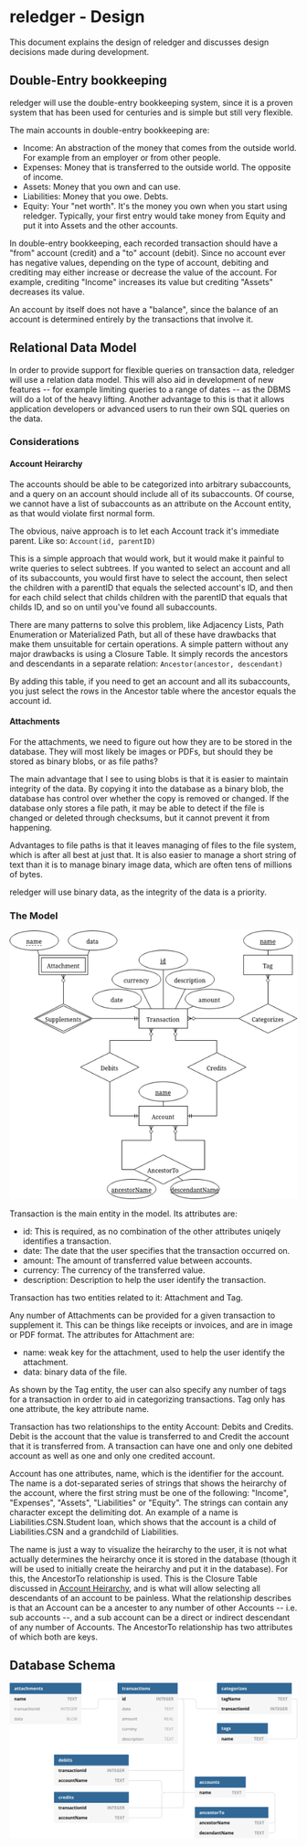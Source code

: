 # reledger - Design
This document explains the design of reledger and discusses design decisions made during
development.

## Double-Entry bookkeeping
reledger will use the double-entry bookkeeping system, since it is a proven system that has been
used for centuries and is simple but still very flexible.

The main accounts in double-entry bookkeeping are:
- Income: An abstraction of the money that comes from the outside world. For example from an
employer or from other people.
- Expenses: Money that is transferred to the outside world. The opposite of income.
- Assets: Money that you own and can use.
- Liabilities: Money that you owe. Debts.
- Equity: Your "net worth". It's the money you own when you start using reledger. Typically, your
first entry would take money from Equity and put it into Assets and the other accounts.

In double-entry bookkeeping, each recorded transaction should have a "from" account (credit) and a
"to" account (debit). Since no account ever has negative values, depending on the type of account,
debiting and crediting may either increase or decrease the value of the account. For example,
crediting "Income" increases its value but crediting "Assets" decreases its value.

An account by itself does not have a "balance", since the balance of an account is determined
entirely by the transactions that involve it.

## Relational Data Model
In order to provide support for flexible queries on transaction data, reledger will use a relation
data model. This will also aid in development of new features -- for example limiting queries to a
range of dates -- as the DBMS will do a lot of the heavy lifting. Another advantage to this is that
it allows application developers or advanced users to run their own SQL queries on the data.

### Considerations
#### Account Heirarchy
The accounts should be able to be categorized into arbitrary subaccounts, and a query on an account
should include all of its subaccounts. Of course, we cannot have a list of subaccounts as an
attribute on the Account entity, as that would violate first normal form.

The obvious, naive approach is to let each Account track it's immediate parent. Like so:
`Account(id, parentID)`

This is a simple approach that would work, but it would make it painful to write queries to select
subtrees. If you wanted to select an account and all of its subaccounts, you would first have to
select the account, then select the children with a parentID that equals the selected account's ID,
and then for each child select that childs children with the parentID that equals that childs ID,
and so on until you've found all subaccounts.

There are many patterns to solve this problem, like Adjacency Lists, Path Enumeration or
Materialized Path, but all of these have drawbacks that make them unsuitable for certain operations.
A simple pattern without any major drawbacks is using a Closure Table. It simply records the
ancestors and descendants in a separate relation: `Ancestor(ancestor, descendant)`

By adding this table, if you need to get an account and all its subaccounts, you just select the
rows in the Ancestor table where the ancestor equals the account id.

#### Attachments
For the attachments, we need to figure out how they are to be stored in the database. They will most
likely be images or PDFs, but should they be stored as binary blobs, or as file paths?

The main advantage that I see to using blobs is that it is easier to maintain integrity of the data.
By copying it into the database as a binary blob, the database has control over whether the copy is
removed or changed. If the database only stores a file path, it may be able to detect if the file is
changed or deleted through checksums, but it cannot prevent it from happening.

Advantages to file paths is that it leaves managing of files to the file system, which is after all
best at just that. It is also easier to manage a short string of text than it is to manage binary
image data, which are often tens of millions of bytes.

reledger will use binary data, as the integrity of the data is a priority.

### The Model
![Entity-Relationship diagram for reledger](diagrams/entity-relationship.png)

Transaction is the main entity in the model. Its attributes are:

- id: This is required, as no combination of the other attributes uniqely identifies a transaction.
- date: The date that the user specifies that the transaction occurred on.
- amount: The amount of transferred value between accounts.
- currency: The currency of the transferred value.
- description: Description to help the user identify the transaction.

Transaction has two entities related to it: Attachment and Tag.

Any number of Attachments can be provided for a given transaction to supplement it. This can be
things like receipts or invoices, and are in image or PDF format. The attributes for Attachment are:

- name: weak key for the attachment, used to help the user identify the attachment.
- data: binary data of the file.

As shown by the Tag entity, the user can also specify any number of tags for a transaction in order
to aid in categorizing transactions. Tag only has one attribute, the key attribute name.

Transaction has two relationships to the entity Account: Debits and Credits. Debit is the account
that the value is transferred to and Credit the account that it is transferred from. A transaction
can have one and only one debited account as well as one and only one credited account.

Account has one attributes, name, which is the identifier for the account. The name is a
dot-separated series of strings that shows the heirarchy of the account, where the first string
must be one of the following: "Income", "Expenses", "Assets", "Liabilities" or "Equity". The strings
can contain any character except the delimiting dot. An example of a name is Liabilities.CSN.Student
loan, which shows that the account is a child of Liabilities.CSN and a grandchild of Liabilities.

The name is just a way to visualize the heirarchy to the user, it is not what actually determines
the heirarchy once it is stored in the database (though it will be used to initially create the
heirarchy and put it in the database). For this, the AncestorTo relationship is used. This is the
Closure Table discussed in [Account Heirarchy](#account-heirarchy), and is what will allow selecting
all descendants of an account to be painless. What the relationship describes is that an Account can
be a ancester to any number of other Accounts -- i.e. sub accounts --, and a sub account can be a
direct or indirect descendant of any number of Accounts. The AncestorTo relationship has two
attributes of which both are keys.

## Database Schema

![Diagram of database schema for reledger](diagrams/database-schema.png)